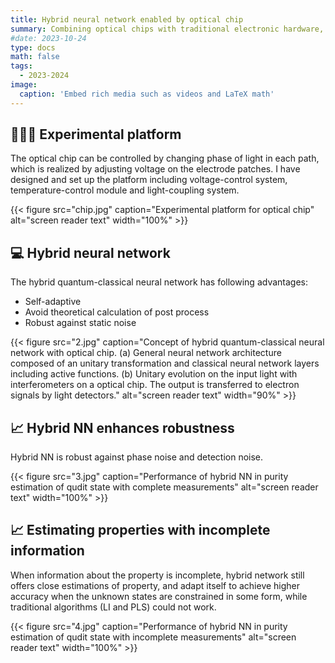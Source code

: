 ```yaml
---
title: Hybrid neural network enabled by optical chip
summary: Combining optical chips with traditional electronic hardware, we have developed a hybrid neural network that can be used to directly detect the properties of photons. Hybrid neural networks demonstrate stronger robustness in photon purity estimation and can even estimate purity in the case of incomplete measurements.
#date: 2023-10-24
type: docs
math: false
tags:
  - 2023-2024
image:
  caption: 'Embed rich media such as videos and LaTeX math'
---
```



## 🧑🏻‍🔧️ Experimental platform

The optical chip can be controlled by changing phase of light in each path, which is realized by adjusting voltage on the electrode patches. I have designed and set up the platform including voltage-control system, temperature-control module and light-coupling system.

{{< figure src="chip.jpg" caption="Experimental platform for optical chip" alt="screen reader text" width="100%" >}}


## 💻 Hybrid neural network

The hybrid quantum-classical neural network has following advantages:
- Self-adaptive
- Avoid theoretical calculation of post process
- Robust against static noise

{{< figure src="2.jpg" caption="Concept of hybrid quantum-classical neural network with optical chip. (a) General neural network architecture composed of an unitary transformation and classical neural network layers including active functions. (b) Unitary evolution on the input light with interferometers on a optical chip. The output is transferred to electron signals by light detectors." alt="screen reader text" width="90%" >}}

## 📈 Hybrid NN enhances robustness

Hybrid NN is robust against phase noise and detection noise.

{{< figure src="3.jpg" caption="Performance of hybrid NN in purity estimation of qudit state with complete measurements" alt="screen reader text" width="100%" >}}

## 📈 Estimating properties with incomplete information

When information about the property is incomplete, hybrid network still offers close estimations of property, and adapt itself to achieve higher accuracy when the unknown states are constrained in some form, while traditional algorithms (LI and PLS) could not work.

{{< figure src="4.jpg" caption="Performance of hybrid NN in purity estimation of qudit state with incomplete measurements" alt="screen reader text" width="100%" >}}
